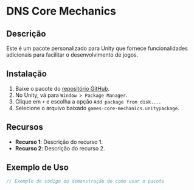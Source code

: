 # DNS Core Mechanics

## Descrição

Este é um pacote personalizado para Unity que fornece funcionalidades adicionais para facilitar o desenvolvimento de jogos.

## Instalação

1. Baixe o pacote do [repositório GitHub](https://github.com/DennisWilliam/games-core-mechanics/releases).
2. No Unity, vá para `Window > Package Manager`.
3. Clique em `+` e escolha a opção `Add package from disk...`.
4. Selecione o arquivo baixado `games-core-mechanics.unitypackage`.

## Recursos

- **Recurso 1**: Descrição do recurso 1.
- **Recurso 2**: Descrição do recurso 2.

## Exemplo de Uso

```csharp
// Exemplo de código ou demonstração de como usar o pacote
```
